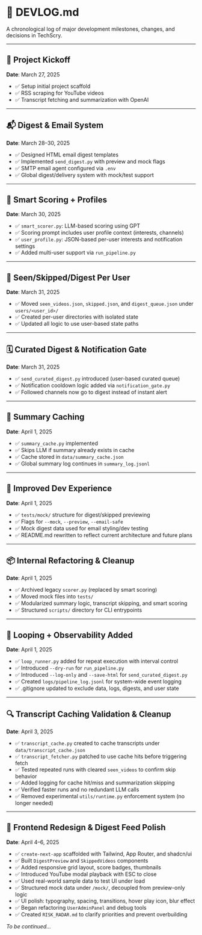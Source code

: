 # 📒 DEVLOG.md

A chronological log of major development milestones, changes, and decisions in TechScry.

---

## 🏁 Project Kickoff

**Date**: March 27, 2025

- ✅ Setup initial project scaffold
- ✅ RSS scraping for YouTube videos
- ✅ Transcript fetching and summarization with OpenAI

---

## 📬 Digest & Email System

**Date**: March 28–30, 2025

- ✅ Designed HTML email digest templates
- ✅ Implemented `send_digest.py` with preview and mock flags
- ✅ SMTP email agent configured via `.env`
- ✅ Global digest/delivery system with mock/test support

---

## 🧠 Smart Scoring + Profiles

**Date**: March 30, 2025

- ✅ `smart_scorer.py`: LLM-based scoring using GPT
- ✅ Scoring prompt includes user profile context (interests, channels)
- ✅ `user_profile.py`: JSON-based per-user interests and notification settings
- ✅ Added multi-user support via `run_pipeline.py`

---

## 🔁 Seen/Skipped/Digest Per User

**Date**: March 31, 2025

- ✅ Moved `seen_videos.json`, `skipped.json`, and `digest_queue.json` under `users/<user_id>/`
- ✅ Created per-user directories with isolated state
- ✅ Updated all logic to use user-based state paths

---

## 🗓️ Curated Digest & Notification Gate

**Date**: March 31, 2025

- ✅ `send_curated_digest.py` introduced (user-based curated queue)
- ✅ Notification cooldown logic added via `notification_gate.py`
- ✅ Followed channels now go to digest instead of instant alert

---

## 🧠 Summary Caching

**Date**: April 1, 2025

- ✅ `summary_cache.py` implemented
- ✅ Skips LLM if summary already exists in cache
- ✅ Cache stored in `data/summary_cache.json`
- ✅ Global summary log continues in `summary_log.jsonl`

---

## 🧪 Improved Dev Experience

**Date**: April 1, 2025

- ✅ `tests/mock/` structure for digest/skipped previewing
- ✅ Flags for `--mock`, `--preview`, `--email-safe`
- ✅ Mock digest data used for email styling/dev testing
- ✅ README.md rewritten to reflect current architecture and future plans

---

## 📦 Internal Refactoring & Cleanup

**Date**: April 1, 2025

- ✅ Archived legacy `scorer.py` (replaced by smart scoring)
- ✅ Moved mock files into `tests/`
- ✅ Modularized summary logic, transcript skipping, and smart scoring
- ✅ Structured `scripts/` directory for CLI entrypoints

---

## 🧘 Looping + Observability Added

**Date**: April 1, 2025

- ✅ `loop_runner.py` added for repeat execution with interval control
- ✅ Introduced `--dry-run` for `run_pipeline.py`
- ✅ Introduced `--log-only` and `--save-html` for `send_curated_digest.py`
- ✅ Created `logs/pipeline_log.jsonl` for system-wide event logging
- ✅ .gitignore updated to exclude data, logs, digests, and user state

---

## 🔍 Transcript Caching Validation & Cleanup

**Date**: April 3, 2025

- ✅ `transcript_cache.py` created to cache transcripts under `data/transcript_cache.json`
- ✅ `transcript_fetcher.py` patched to use cache hits before triggering fetch
- ✅ Tested repeated runs with cleared `seen_videos` to confirm skip behavior
- ✅ Added logging for cache hit/miss and summarization skipping
- ✅ Verified faster runs and no redundant LLM calls
- ✅ Removed experimental `utils/runtime.py` enforcement system (no longer needed)

---

## 🧙 Frontend Redesign & Digest Feed Polish

**Date**: April 4–6, 2025

- ✅ `create-next-app` scaffolded with Tailwind, App Router, and shadcn/ui
- ✅ Built `DigestPreview` and `SkippedVideos` components
- ✅ Added responsive grid layout, score badges, thumbnails
- ✅ Introduced YouTube modal playback with ESC to close
- ✅ Used real-world sample data to test UI under load
- ✅ Structured mock data under `/mock/`, decoupled from preview-only logic
- ✅ UI polish: typography, spacing, transitions, hover play icon, blur effect
- ✅ Began refactoring `UserAdminPanel` and debug tools
- ✅ Created `RISK_RADAR.md` to clarify priorities and prevent overbuilding

_To be continued..._
